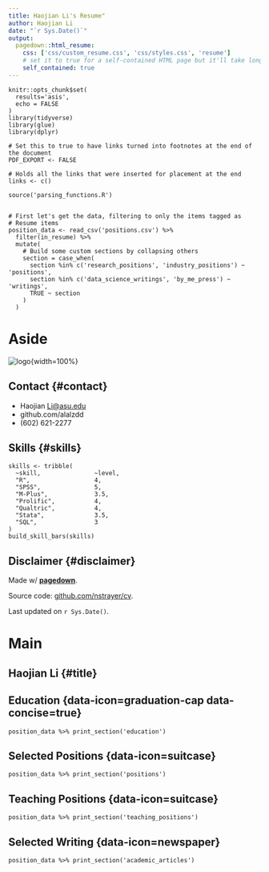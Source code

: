```yaml
---
title: Haojian Li's Resume"
author: Haojian Li
date: "`r Sys.Date()`"
output:
  pagedown::html_resume:
    css: ['css/custom_resume.css', 'css/styles.css', 'resume']
    # set it to true for a self-contained HTML page but it'll take longer to render
    self_contained: true
---
```



```{r, include=FALSE}
knitr::opts_chunk$set(
  results='asis', 
  echo = FALSE
)
library(tidyverse)
library(glue)
library(dplyr)

# Set this to true to have links turned into footnotes at the end of the document
PDF_EXPORT <- FALSE

# Holds all the links that were inserted for placement at the end
links <- c()

source('parsing_functions.R')


# First let's get the data, filtering to only the items tagged as
# Resume items
position_data <- read_csv('positions.csv') %>% 
  filter(in_resume) %>% 
  mutate(
    # Build some custom sections by collapsing others
    section = case_when(
      section %in% c('research_positions', 'industry_positions') ~ 'positions', 
      section %in% c('data_science_writings', 'by_me_press') ~ 'writings',
      TRUE ~ section
    )
  ) 

```


Aside
================================================================================


![logo](beta_dist.png){width=100%}

Contact {#contact}
--------------------------------------------------------------------------------



- <i class="fa fa-envelope"></i> Haojian Li@asu.edu
- <i class="fa fa-github"></i> github.com/alalzdd
- <i class="fa fa-phone"></i> (602) 621-2277



Skills {#skills}
--------------------------------------------------------------------------------


```{r}
skills <- tribble(
  ~skill,               ~level,
  "R",                  4,
  "SPSS",               5,
  "M-Plus",             3.5,
  "Prolific",           4,
  "Qualtric",           4,
  "Stata",              3.5,
  "SQL",                3
)
build_skill_bars(skills)
```






Disclaimer {#disclaimer}
--------------------------------------------------------------------------------

Made w/ [**pagedown**](https://github.com/rstudio/pagedown). 

Source code: [github.com/nstrayer/cv](https://github.com/nstrayer/cv).

Last updated on `r Sys.Date()`.




Main
================================================================================

Haojian Li {#title}
--------------------------------------------------------------------------------



Education {data-icon=graduation-cap data-concise=true}
--------------------------------------------------------------------------------

```{r}
position_data %>% print_section('education')
```



Selected Positions {data-icon=suitcase}
--------------------------------------------------------------------------------

```{r}
position_data %>% print_section('positions')
```

Teaching Positions {data-icon=suitcase}
--------------------------------------------------------------------------------

```{r}
position_data %>% print_section('teaching_positions')
```


Selected Writing {data-icon=newspaper}
--------------------------------------------------------------------------------


```{r}
position_data %>% print_section('academic_articles')
```


